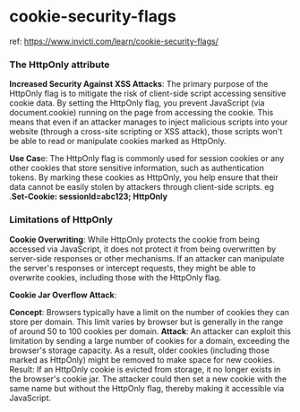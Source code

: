 # cookie-security-flags

ref: https://www.invicti.com/learn/cookie-security-flags/

### The HttpOnly attribute
**Increased Security Against XSS Attacks**: The primary purpose of the HttpOnly flag is to mitigate the risk of client-side script accessing sensitive cookie data. By setting the HttpOnly flag, you prevent JavaScript (via document.cookie) running on the page from accessing the cookie. This means that even if an attacker manages to inject malicious scripts into your website (through a cross-site scripting or XSS attack), those scripts won't be able to read or manipulate cookies marked as HttpOnly.

**Use Cas**e: The HttpOnly flag is commonly used for session cookies or any other cookies that store sensitive information, such as authentication tokens. By marking these cookies as HttpOnly, you help ensure that their data cannot be easily stolen by attackers through client-side scripts.
eg .**Set-Cookie: sessionId=abc123; HttpOnly**

### Limitations of HttpOnly

**Cookie Overwriting**: While HttpOnly protects the cookie from being accessed via JavaScript, it does not protect it from being overwritten by server-side responses or other mechanisms. If an attacker can manipulate the server's responses or intercept requests, they might be able to overwrite cookies, including those with the HttpOnly flag.

**Cookie Jar Overflow Attack**:

**Concept**: Browsers typically have a limit on the number of cookies they can store per domain. This limit varies by browser but is generally in the range of around 50 to 100 cookies per domain.
**Attack**: An attacker can exploit this limitation by sending a large number of cookies for a domain, exceeding the browser's storage capacity. As a result, older cookies (including those marked as HttpOnly) might be removed to make space for new cookies.
Result: If an HttpOnly cookie is evicted from storage, it no longer exists in the browser's cookie jar. The attacker could then set a new cookie with the same name but without the HttpOnly flag, thereby making it accessible via JavaScript.

